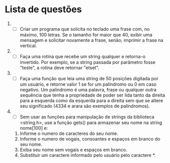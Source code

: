 # Lista de questões
1. - [ ] Criar um programa que solicita no teclado uma frase com, no máximo, 100 letras.
Se o tamanho for maior que 40, exibir uma mensagem e solicitar novamente a
frase, senão, imprimir a frase na vertical.
2. - [ ] Faça uma rotina que recebe um string qualquer e retorna-o invertido. Por exemplo, se a string
passada por parâmetro fosse "teste", a rotina deve retornar "etset".
3. - [ ] Faça uma função que leia uma string de 50 posições digitada por um usuário, e retorne valor 1 se for um palíndromo ou 0 em caso negativo.
Um palíndromo é uma palavra, frase ou qualquer outra sequência que tenha a propriedade de poder ser lida tanto da direita para a esquerda como da esquerda para a direita sem que se altere seu significado (4334 e arara são exemplos de palíndromos).
4. - [ ] Sem usar as funções para manipulação de strings da biblioteca <string.h>,
use a função gets() para armazenar seu nome na string nome[100] e:
   1. Informe o numero de caracteres do seu nome.
   2. Informe o numero de vogais, consoantes e espaços em branco do
seu nome.
   3. Exiba seu nome sem vogais e espaços em branco.
   4. Substituir um caractere informado pelo usuário pelo caractere *.
